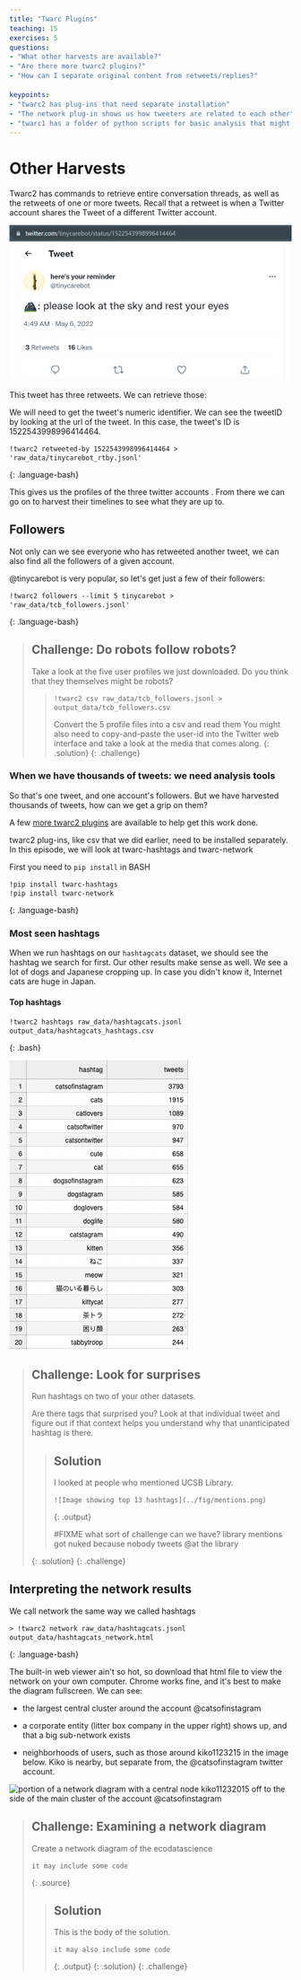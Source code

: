```yaml
---
title: "Twarc Plugins"
teaching: 15
exercises: 5
questions:
- "What other harvests are available?"
- "Are there more twarc2 plugins?"
- "How can I separate original content from retweets/replies?"

keypoints:
- "twarc2 has plug-ins that need separate installation"
- "The network plug-in shows us how tweeters are related to each other"
- "twarc1 has a folder of python scripts for basic analysis that might still work."
---
```


# Other Harvests
Twarc2 has commands to retrieve entire conversation threads, as well as the 
retweets of one or more tweets. Recall that a retweet is when a 
Twitter account shares the Tweet of a different Twitter account.

![tiny care bot's tweet that has three retweets](../fig/tcb_tweet.png)

This tweet has three retweets. We can retrieve those:

We will need to get the tweet's numeric identifier. We 
can see the tweetID by looking at the url of the tweet. In this case, the tweet's ID 
is 1522543998996414464.

~~~
!twarc2 retweeted-by 1522543998996414464 > 'raw_data/tinycarebot_rtby.jsonl'
~~~
{: .language-bash}

This gives us the profiles of the three twitter accounts . From there
we can go on to harvest their timelines to see what they are up to.


## Followers
Not only can we see everyone who has retweeted another tweet, we can also
find all the followers of a given account.

@tinycarebot is very popular, so let's get just a few of their followers:
~~~
!twarc2 followers --limit 5 tinycarebot >  'raw_data/tcb_followers.jsonl'
~~~
{: .language-bash}


> ## Challenge: Do robots follow robots?
> Take a look at the five user profiles we just downloaded.
> Do you think that they themselves might be robots?
>
> >
> > ~~~
> > !twarc2 csv raw_data/tcb_followers.jsonl > output_data/tcb_followers.csv
> > ~~~ 
> > 
> > Convert the 5 profile files into a csv and read them
> > You might also need to copy-and-paste the user-id
> > into the Twitter web interface and take a look at the media
> > that comes along.
{: .solution}
{: .challenge}


### When we have thousands of tweets: we need analysis tools
So that's one tweet, and one account's followers. But we have harvested thousands of tweets,
how can we get a grip on them?

A few [more twarc2 plugins](https://twarc-project.readthedocs.io/en/latest/plugins/)
are available to help get this work done.

twarc2 plug-ins, like csv that we did earlier, need to be installed separately. 
In this episode, we will look at twarc-hashtags and twarc-network

First you need to `pip install` in BASH

~~~
!pip install twarc-hashtags
!pip install twarc-network
~~~
{: .language-bash}

### Most seen hashtags
When we run hashtags on our `hashtagcats` dataset, we should see the hashtag 
we search for first. Our other results make sense as well. We see a lot of dogs and Japanese 
cropping up. In case you didn't know it, Internet cats are huge in Japan.

#### Top hashtags
~~~
!twarc2 hashtags raw_data/hashtagcats.jsonl output_data/hashtagcats_hashtags.csv
~~~
{: .bash}

![screenshot showing top 20 hashtags](../fig/cat_hashtags.png)


> ## Challenge: Look for surprises
>
> Run hashtags on two of your other datasets.
>
> Are there tags that surprised you?
> Look at that individual tweet and figure out if that context helps you
> understand why that unanticipated hashtag is there.
>
> > ## Solution
> >
> > I looked at people who mentioned UCSB Library.
> >
> > ~~~
> > ![Image showing top 13 hashtags](../fig/mentions.png)
> > ~~~
> > {: .output}
> >
> > #FIXME what sort of challenge can we have?
> > library mentions got nuked because nobody tweets @at the library
> >
> >
> {: .solution}
{: .challenge}


## Interpreting the network results

We call network the same way we called hashtags

~~~
> !twarc2 network raw_data/hashtagcats.jsonl output_data/hashtagcats_network.html
~~~
{: .language-bash}

The built-in web viewer ain't so hot, so download that html file to view the network on 
your own computer. Chrome works fine, and it's best to make the diagram fullscreen. We can 
see: 
- the largest central cluster around the account @catsofinstagram 

- a corporate entity (litter box company in the upper right) shows up, and that a big 
  sub-network exists

- neighborhoods of users, such as those around kiko1123215 in the
  image below. Kiko is nearby, but separate from, the 
  @catsofinstagram twitter account.

![portion of a network diagram with a central node kiko11232015 off to the
side of the main cluster of the account @catsofinstagram](../fig/cat_network.png)

> ## Challenge: Examining a network diagram
>
> Create a network diagram of the ecodatascience
>
> ~~~
> it may include some code
> ~~~
> {: .source}
>
> > ## Solution
> >
> > This is the body of the solution.
> >
> > ~~~
> > it may also include some code
> > ~~~
> > {: .output}
> {: .solution}
{: .challenge}
